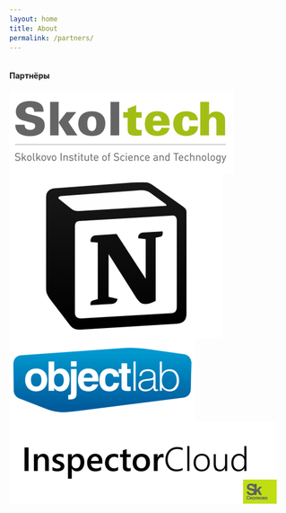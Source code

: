 ```yaml
---
layout: home
title: About
permalink: /partners/
---
```


 <div class="block-3">
    <div class="container projects">
      <div class="row">
        <div class="twelve columns block-header">
          <h4>Партнёры</h4>
        </div>
      </div>
      <div class="container">
        <div class="row logos-row">
          <div class="four columns">
            <img class="u-max-full-width" src="images/partners/skoltech.png">
          </div>
          <div class="four columns">
            <img class="logos u-max-full-width" src="images/partners/notionso.png">
          </div>
          <div class="four columns">
            <img class="u-max-full-width" src="images/partners/objectlab.png">
          </div>
        </div>
        <div class="row logos-row">
          <div class="four columns">
            <img class="logos" src="images/partners/inspectorcloud.png">
          </div>
        </div>
      </div>
    </div>
  </div>